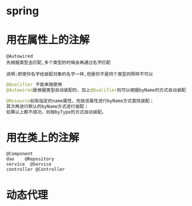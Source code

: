 # spring

# 用在属性上的注解

```
@Autowired
先根据类型去匹配,多个类型的时候会再通过名字匹配

说明:即使你名字给装配对象的名字一样,但是你不是同个类型的照样不可以
```

```java
@Qualifier 不能单独使用
@Autowired是根据类型自动装配的，加上@Qualifier则可以根据byName的方式自动装配     可以指定名字了而已,相当于Autowired用名字装配的时候可以根据指定名字装配了而已
```

```java
@Resource如有指定的name属性，先按该属性进行byName方式查找装配；
其次再进行默认的byName方式进行装配；
如果以上都不成功，则按byType的方式自动装配。
```

# 用在类上的注解

```
@Component
dao    @Repository
service  @Service
controller @Controller
```

# 动态代理

